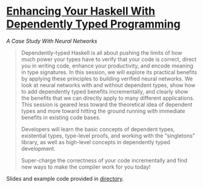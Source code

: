 [Enhancing Your Haskell With Dependently Typed Programming](dependent-types/dependent-types.html "Enhancing Your Haskell With Dependently Typed Programming")
=============================================================================================================================================================

*A Case Study With Neural Networks*

> Dependently-typed Haskell is all about pushing the limits of how much
> power your types have to verify that your code is correct, direct you
> in writing code, enhance your productivity, and encode meaning in type
> signatures. In this session, we will explore its practical benefits by
> applying these principles to building verified neural networks. We
> look at neural networks with and without dependent types, show how to
> add dependently typed benefits incrementally, and clearly show the
> benefits that we can directly apply to many different applications.
> This session is geared less toward the theoretical idea of dependent
> types and more toward hitting the ground running with immediate
> benefits in existing code bases.
>
> Developers will learn the basic concepts of dependent types,
> existential types, type-level proofs, and working with the
> “singletons” library, as well as high-level concepts in dependently
> typed development.
>
> Super-charge the correctness of your code incrementally and find new
> ways to make the compiler work for you today!

Slides and example code provided in
[directory](https://github.com/mstksg/talks/tree/master/lambdaconf-2017/dependent-types).